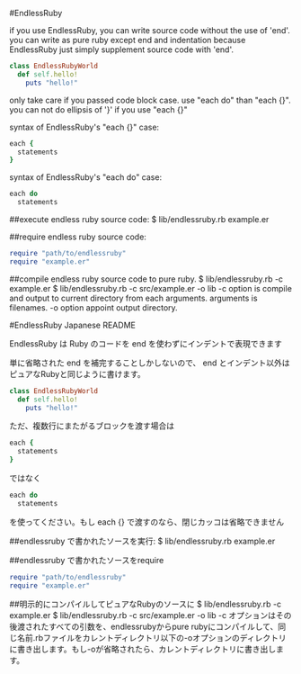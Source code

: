 #EndlessRuby

if you use EndlessRuby, you can write source code without the use of 'end'.
you can write as pure ruby except end and indentation because EndlessRuby just simply supplement source code with 'end'.

```ruby
class EndlessRubyWorld
  def self.hello!
    puts "hello!"
```

only take care if you passed code block case. use "each do" than "each {}".
you can not do ellipsis of '}' if you use "each {}"

syntax of EndlessRuby's "each {}" case:
```ruby
each {
  statements
}
```

syntax of EndlessRuby's "each do" case:
```ruby
each do
  statements
```
##execute endless ruby source code:
	$ lib/endlessruby.rb example.er

##require endless ruby source code:
```ruby
require "path/to/endlessruby"
require "example.er"
```

##compile endless ruby source code to pure ruby.
	$ lib/endlessruby.rb -c example.er
	$ lib/endlessruby.rb -c src/example.er -o lib
-c option is compile and output to current directory from each arguments. arguments is filenames.
-o option appoint output directory.

#EndlessRuby Japanese README

EndlessRuby は Ruby のコードを end を使わずにインデントで表現できます

単に省略された end を補完することしかしないので、 end とインデント以外はピュアなRubyと同じように書けます。

```ruby
class EndlessRubyWorld
  def self.hello!
    puts "hello!"
```
ただ、複数行にまたがるブロックを渡す場合は

```ruby
each {
  statements
}
```
ではなく

```ruby
each do
  statements
```

を使ってください。もし each {} で渡すのなら、閉じカッコは省略できません  

##endlessruby で書かれたソースを実行:
	$ lib/endlessruby.rb example.er

##endlessruby で書かれたソースをrequire
```ruby
require "path/to/endlessruby"
require "example.er"
```

##明示的にコンパイルしてピュアなRubyのソースに
	$ lib/endlessruby.rb -c example.er
	$ lib/endlessruby.rb -c src/example.er -o lib
-c オプションはその後渡されたすべての引数を、endlessrubyからpure rubyにコンパイルして、同じ名前.rbファイルをカレントディレクトリ以下の-oオプションのディレクトリに書き出します。もし-oが省略されたら、カレントディレクトリに書き出します。